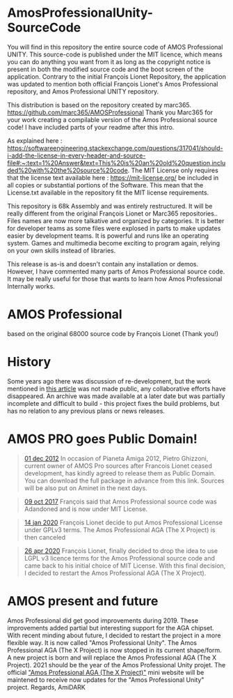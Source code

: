 # AmosProfessionalUnity-SourceCode

You will find in this repository the entire source code of AMOS Professional UNITY.
This source-code is published under the MIT licence, which means you can do anything you want from it as long as the copyright notice is present in both the modified source code and the boot screen of the application. Contrary to the initial François Lionet Repository, the application was updated to mention both official François Lionet's Amos Professional repository, and Amos Professional UNITY repository.

This distribution is based on the repository created by marc365. https://github.com/marc365/AMOSProfessional
Thank you Marc365 for your work creating a compilable version of the Amos Professional source code!
I have included parts of your readme after this intro.

As explained here : https://softwareengineering.stackexchange.com/questions/317041/should-i-add-the-license-in-every-header-and-source-file#:~:text=1%20Answer&text=This%20is%20an%20old%20question,included%20with%20the%20source%20code.
The MIT License only requires that the license text available here : https://mit-license.org/ 
be included in all copies or substantial portions of the Software. This mean that the License.txt available in the repository fit the MIT license requirements.

This repository is 68k Assembly and was entirely restructured. It will be really different from the original François Lionet or Marc365 repositories..
Files names are now more talkative and organized by categories. It is better for developer teams as some files were explosed in parts to make updates easier by development teams.
It is powerful and runs like an operating system. Games and multimedia become exciting to program again, relying on your own skills instead of libraries.

This release is as-is and doesn't contain any installation or demos.
However, I have commented many parts of Amos Professional source code. It may be really useful for those that wants to learn how Amos Professional Internally works.


# AMOS Professional

based on the original 68000 source code by François Lionet (Thank you!)


# History
Some years ago there was discussion of re-development, but the work mentioned in [this article](http://www.amiworld.it/news/amos_upgrade_eng.html) was not made public, any collaborative efforts have disappeared. An archive was made available at a later date but was partially incomplete and difficult to build - this project fixes the build problems, but has no relation to any previous plans or news releases.


# AMOS PRO goes Public Domain!

> [01 dec 2012](https://web.archive.org/web/20130530022407/http://www.pianetaamiga.it)
In occasion of Pianeta Amiga 2012, Pietro Ghizzoni, current owner of AMOS Pro sources after Francois Lionet ceased development, has kindly agreed to release them as Public Domain. You can download the full package in advance from this link. Sources will be also put on Aminet in the next days.

> [09 oct 2017](https://www.facebook.com/groups/AmosPro/permalink/525528911118447/?comment_id=525722051099133&comment_tracking=%7B%22tn%22%3A%22R0%22%7D)
François said that Amos Professional source code was Adandoned and is now under MIT License.

> [14 jan 2020](https://www.facebook.com/francois.lionet.33/posts/10221277298060319)
François Lionet decide to put Amos Professional License under GPLv3 terms. The Amos Professional AGA (The X Project) is then canceled

> [26 apr 2020](https://github.com/AOZ-Studio/AMOS-Professional-Official)
François Lionet, finally decided to drop the idea to use LGPL v3 licence terms for the Amos Professional source code and came back to his initial choice of MIT License.
With this final decision, I decided to restart the Amos Professional AGA (The X Project).


# AMOS present and future

Amos Professional did get good improvements during 2019. These improvements added partial but interesting support for the AGA chipset.
With recent minding about future, I decided to restart the project in a more flexible way. It is now called "Amos Professional Unity".
The Amos Professional AGA (The X Project) is now stopped in its current shape/form. A new project is born and will replace the Amos Professional AGA (The X Project).
2021 should be the year of the Amos Professional Unity projet.
The official ["Amos Professional AGA (The X Project)"](http://amos-professional-aga.frederic-cordier.fr/?amos-professional-aga-x-version) mini website will be maintened to receive now updates for the "Amos Professional Unity" project.
Regards,
AmiDARK
